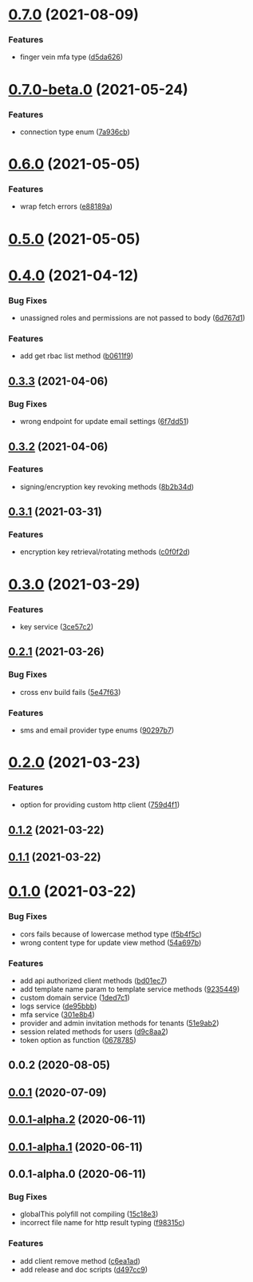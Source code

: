 # [0.7.0](https://github.com/PlusAuth/plusauth-rest-js/compare/v0.7.0-beta.0...v0.7.0) (2021-08-09)


### Features

* finger vein mfa type ([d5da626](https://github.com/PlusAuth/plusauth-rest-js/commit/d5da626e429761cb6da03a87d86823453cb90c1c))

# [0.7.0-beta.0](https://github.com/PlusAuth/plusauth-rest-js/compare/v0.6.0...v0.7.0-beta.0) (2021-05-24)


### Features

* connection type enum ([7a936cb](https://github.com/PlusAuth/plusauth-rest-js/commit/7a936cbc48bebe7715e4a9d5456134de2e3dd041))

# [0.6.0](https://github.com/PlusAuth/plusauth-rest-js/compare/v0.5.0...v0.6.0) (2021-05-05)


### Features

* wrap fetch errors ([e88189a](https://github.com/PlusAuth/plusauth-rest-js/commit/e88189aebaee1cdd9763bd5199f4f50d3eb8929c))

# [0.5.0](https://github.com/PlusAuth/plusauth-rest-js/compare/v0.4.0...v0.5.0) (2021-05-05)

# [0.4.0](https://github.com/PlusAuth/plusauth-rest-js/compare/v0.3.3...v0.4.0) (2021-04-12)


### Bug Fixes

* unassigned roles and permissions are not passed to body ([6d767d1](https://github.com/PlusAuth/plusauth-rest-js/commit/6d767d114955111eb383fae90945bb85a4d3b87b))


### Features

* add get rbac list method ([b0611f9](https://github.com/PlusAuth/plusauth-rest-js/commit/b0611f9405a66f1bb0c72c90648a38ef3275678c))

## [0.3.3](https://github.com/PlusAuth/plusauth-rest-js/compare/v0.3.2...v0.3.3) (2021-04-06)


### Bug Fixes

* wrong endpoint for update email settings ([6f7dd51](https://github.com/PlusAuth/plusauth-rest-js/commit/6f7dd51fce41122e5a53260f96161a62bcf98991))

## [0.3.2](https://github.com/PlusAuth/plusauth-rest-js/compare/v0.3.1...v0.3.2) (2021-04-06)


### Features

* signing/encryption key revoking methods ([8b2b34d](https://github.com/PlusAuth/plusauth-rest-js/commit/8b2b34df7f759a0d79e3af45bd0e9bb977a124f1))

## [0.3.1](https://github.com/PlusAuth/plusauth-rest-js/compare/v0.3.0...v0.3.1) (2021-03-31)


### Features

* encryption key retrieval/rotating methods ([c0f0f2d](https://github.com/PlusAuth/plusauth-rest-js/commit/c0f0f2d24fee745a7da9b419a8c14c41708831ce))

# [0.3.0](https://github.com/PlusAuth/plusauth-rest-js/compare/v0.2.1...v0.3.0) (2021-03-29)


### Features

* key service ([3ce57c2](https://github.com/PlusAuth/plusauth-rest-js/commit/3ce57c22d6cb908503797618e186999664101460))

## [0.2.1](https://github.com/PlusAuth/plusauth-rest-js/compare/v0.2.0...v0.2.1) (2021-03-26)


### Bug Fixes

* cross env build fails ([5e47f63](https://github.com/PlusAuth/plusauth-rest-js/commit/5e47f6312ce5eba02b82673112bbb7d2c583fa9d))


### Features

* sms and email provider type enums ([90297b7](https://github.com/PlusAuth/plusauth-rest-js/commit/90297b711f6a6bbdf3675123f7063ffa4c8f6a06))

# [0.2.0](https://github.com/PlusAuth/plusauth-rest-js/compare/v0.1.2...v0.2.0) (2021-03-23)


### Features

* option for providing custom http client ([759d4f1](https://github.com/PlusAuth/plusauth-rest-js/commit/759d4f1bcd891c82d1022d6320bf14053ffefe8f))

## [0.1.2](https://github.com/PlusAuth/plusauth-rest-js/compare/v0.1.1...v0.1.2) (2021-03-22)

## [0.1.1](https://github.com/PlusAuth/plusauth-rest-js/compare/v0.1.0...v0.1.1) (2021-03-22)

# [0.1.0](https://github.com/PlusAuth/plusauth-rest-js/compare/v0.0.2...v0.1.0) (2021-03-22)


### Bug Fixes

* cors fails because of lowercase method type ([f5b4f5c](https://github.com/PlusAuth/plusauth-rest-js/commit/f5b4f5c8574d329c879cf3ab36d2233691b6959a))
* wrong content type for update view method ([54a697b](https://github.com/PlusAuth/plusauth-rest-js/commit/54a697b7222ad495d6a4ceddd8fd49ecd1087eca))


### Features

* add api authorized client methods ([bd01ec7](https://github.com/PlusAuth/plusauth-rest-js/commit/bd01ec7f661307222cc84e1b16fe85a8d8ef3224))
* add template name param to template service methods ([9235449](https://github.com/PlusAuth/plusauth-rest-js/commit/923544964d483cd4e04ab24c16b0c79cddf23ddb))
* custom domain service ([1ded7c1](https://github.com/PlusAuth/plusauth-rest-js/commit/1ded7c1e22b6957e9528a2384e249ffe2fde9492))
* logs service ([de95bbb](https://github.com/PlusAuth/plusauth-rest-js/commit/de95bbb2b2a9318392e940f29756c1594921781d))
* mfa service ([301e8b4](https://github.com/PlusAuth/plusauth-rest-js/commit/301e8b4691b41326a1230ad9234cf6dd0b74882a))
* provider and admin invitation methods for tenants ([51e9ab2](https://github.com/PlusAuth/plusauth-rest-js/commit/51e9ab233bd1eec755d394a271c3af9e13d99500))
* session related methods for users ([d9c8aa2](https://github.com/PlusAuth/plusauth-rest-js/commit/d9c8aa2495890a6be2211628ecfd805eca5bedaf))
* token option as function ([0678785](https://github.com/PlusAuth/plusauth-rest-js/commit/0678785583b01d865174550e6aef8d7480f5803a))

## 0.0.2 (2020-08-05)

## [0.0.1](https://github.com/PlusAuth/plusauth-js-rest/compare/v0.0.1-alpha.2...v0.0.1) (2020-07-09)

## [0.0.1-alpha.2](https://github.com/PlusAuth/plusauth-js-rest/compare/v0.0.1-alpha.1...v0.0.1-alpha.2) (2020-06-11)

## [0.0.1-alpha.1](https://github.com/PlusAuth/plusauth-js-rest/compare/v0.0.1-alpha.0...v0.0.1-alpha.1) (2020-06-11)

## 0.0.1-alpha.0 (2020-06-11)


### Bug Fixes

* globalThis polyfill not compiling ([15c18e3](https://github.com/PlusAuth/plusauth-js-rest/commit/15c18e3cfd6b4e8c7f763ffa7641dad88550014e))
* incorrect file name for http result typing ([f98315c](https://github.com/PlusAuth/plusauth-js-rest/commit/f98315c36060d8ce0527028af43be7f6ecd97eb6))


### Features

* add client remove method ([c6ea1ad](https://github.com/PlusAuth/plusauth-js-rest/commit/c6ea1add4f53dfbf696c4503f5ed0e6876e63f58))
* add release and doc scripts ([d497cc9](https://github.com/PlusAuth/plusauth-js-rest/commit/d497cc999935c9a2a635bf553eb097a4951441eb))

